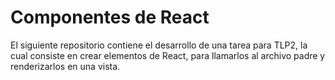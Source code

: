 # Componentes de React 

El siguiente repositorio contiene el desarrollo de una tarea para TLP2, la cual consiste en crear elementos de React, para llamarlos al archivo padre y renderizarlos en una vista.
